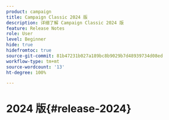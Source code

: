 ```yaml
---
product: campaign
title: Campaign Classic 2024 版
description: 详细了解 Campaign Classic 2024 版
feature: Release Notes
role: User
level: Beginner
hide: true
hidefromtoc: true
source-git-commit: 81b47231b027a189bc8b9029b7d48939734d08ed
workflow-type: tm+mt
source-wordcount: '13'
ht-degree: 100%

---
```


# 2024 版{#release-2024}
